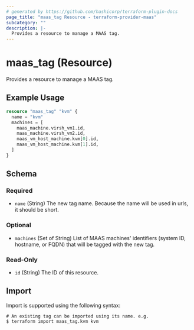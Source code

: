 ```yaml
---
# generated by https://github.com/hashicorp/terraform-plugin-docs
page_title: "maas_tag Resource - terraform-provider-maas"
subcategory: ""
description: |-
  Provides a resource to manage a MAAS tag.
---
```


# maas_tag (Resource)

Provides a resource to manage a MAAS tag.

## Example Usage

```terraform
resource "maas_tag" "kvm" {
  name = "kvm"
  machines = [
    maas_machine.virsh_vm1.id,
    maas_machine.virsh_vm2.id,
    maas_vm_host_machine.kvm[0].id,
    maas_vm_host_machine.kvm[1].id,
  ]
}
```

<!-- schema generated by tfplugindocs -->
## Schema

### Required

- `name` (String) The new tag name. Because the name will be used in urls, it should be short.

### Optional

- `machines` (Set of String) List of MAAS machines' identifiers (system ID, hostname, or FQDN) that will be tagged with the new tag.

### Read-Only

- `id` (String) The ID of this resource.

## Import

Import is supported using the following syntax:

```shell
# An existing tag can be imported using its name. e.g.
$ terraform import maas_tag.kvm kvm
```
